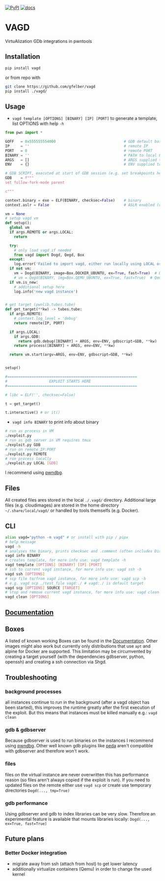[![PyPI](https://img.shields.io/pypi/v/vagd?style=flat)](https://pypi.org/project/vagd/) [![docs](https://img.shields.io/badge/docs-passing-success)](https://vagd.gfelber.dev)

# VAGD

VirtuAlization GDb integrations in pwntools

## Installation

```bash
pip install vagd
```

or from repo with

```bash
git clone https://github.com/gfelber/vagd
pip install ./vagd/
```

## Usage

- `vagd template [OPTIONS] [BINARY] [IP] [PORT]` to generate a template, list OPTIONS with help `-h`

```python
from pwn import *

GOFF   = 0x555555554000                               # GDB default base address
IP     = ''                                           # remote IP
PORT   = 0                                            # remote PORT
BINARY = ''                                           # PATH to local binary
ARGS   = []                                           # ARGS supplied to binary
ENV    = {}                                           # ENV supplied to binary

# GDB SCRIPT, executed at start of GDB session (e.g. set breakpoints here)
GDB    = f"""
set follow-fork-mode parent

c"""

context.binary = exe = ELF(BINARY, checksec=False)    # binary
context.aslr = False                                  # ASLR enabled (only GDB)

vm = None
# setup vagd vm
def setup():
  global vm
  if args.REMOTE or args.LOCAL:
    return

  try:
    # only load vagd if needed
    from vagd import Dogd, Qegd, Box
  except:
    log.error('Failed to import vagd, either run locally using LOCAL or install it')
  if not vm:
    vm = Dogd(BINARY, image=Box.DOCKER_UBUNTU, ex=True, fast=True)  # Docker
    # vm = Qegd(BINARY, img=Box.QEMU_UBUNTU, ex=True, fast=True)  # Qemu
  if vm.is_new:
    # additional setup here
    log.info('new vagd instance')


# get target (pwnlib.tubes.tube)
def get_target(**kw) -> tubes.tube:
  if args.REMOTE:
    # context.log_level = 'debug'
    return remote(IP, PORT)

  if args.LOCAL:
    if args.GDB:
      return gdb.debug([BINARY] + ARGS, env=ENV, gdbscript=GDB, **kw)
    return process([BINARY] + ARGS, env=ENV, **kw)

  return vm.start(argv=ARGS, env=ENV, gdbscript=GDB, **kw)


setup()

#===========================================================
#                   EXPLOIT STARTS HERE
#===========================================================

# libc = ELF('', checksec=False)

t = get_target()

t.interactive() # or it()

```

- `vagd info BINARY` to print info about binary

```bash
# run as process in VM
./exploit.py
# run as gdb server in VM requires tmux
./exploit.py GDB
# run on remote IP:PORT
./exploit.py REMOTE
# run process locally
./exploit.py LOCAL [GDB]
```

I recommend using [pwndbg](https://github.com/pwndbg/pwndbg).

## Files

All created files ares stored in the local `./.vagd/` directory. Additional large files (e.g. cloudimages) are stored in the home directory `~/.share/local/vagd/` or handled by tools themselfs (e.g. Docker).

## CLI

```bash
alias vagd="python -m vagd" # or install with pip / pipx
# help message
vagd -h
# analyses the binary, prints checksec and .comment (often includes Distro and Compiler info)
vagd info BINARY
# creates template, for more info use: vagd template -h
vagd template [OPTIONS] [BINARY] [IP] [PORT]
# ssh to current vagd instance, for more info use: vagd ssh -h
vagd ssh [OPTIONS]
# scp file to/from vagd instance, for more info use: vagd scp -h
# e.g. vagd scp ./test_file vagd:./ # vagd:./ is default target
vagd scp [OPTIONS] SOURCE [TARGET]
# stop and remove current vagd instance, for more info use: vagd clean -h
vagd clean [OPTIONS]
```

## [Documentation](https://vagd.gfelber.dev)

## Boxes

A listed of known working Boxes can be found in the [Documentation](http://vagd.gfelber.dev/autoapi/vagd/box/index.html#module-vagd.box).
Other images might also work but currently only distributions that use `apt` and alpine for Docker are supported.
This limitation may be circumvented by creating a target yourself (with the dependencies gdbserver, python, openssh) and creating a ssh connection via Shgd.

## Troubleshooting

### background processes

all instances continue to run in the background (after a vagd object has been started), this improves the runtime greatly after the first execution of the exploit. But this means that instances must be killed manually e.g.: `vagd clean`

### gdb & gdbserver

Because gdbserver is used to run binaries on the instances I recommend using [pwndbg](https://github.com/pwndbg/pwndbg). Other well known gdb plugins like [peda](https://github.com/longld/peda) aren't compatible with gdbserver and therefore won't work.

### files

files on the virtual instance are never overwritten this has performance reason (so files aren't always copied if the exploit is run). If you need to updated files on the remote either use `vagd scp` or create use temporary directories `Dogd(..., tmp=True)`

### gdb performance

Using gdbserver and gdb to index libraries can be very slow. Therefore an experimental feature is available that mounts libraries locally: `Dogd(..., ex=True, fast=True)`

## Future plans

### Better Docker integration

- migrate away from ssh (attach from host) to get lower latency
- additionally virtualize containers (Qemu) in order to change the used kernel
